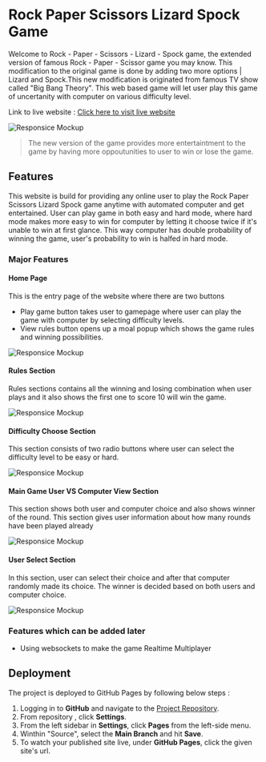 # Rock Paper Scissors Lizard Spock Game

Welcome to Rock - Paper - Scissors - Lizard - Spock game, the extended version of famous Rock - Paper - Scissor game you may know. This modification to the original game is done by adding two more options | Lizard and Spock.This new modification is originated from famous TV show called "Big Bang Theory". This web based game will let user play this game of uncertanity with computer on various difficulty level.

Link to live website : [Click here to visit live website](https://susantshah.github.io/rock-paper-scissors-lizard-spock-game-project2/)

![Responsice Mockup](https://susantshah.github.io/rock-paper-scissors-lizard-spock-game-project2/documentation-assets/img/mobile-desktop-view-mockup.jpg)

> The new version of the game provides more entertaintment to the game by having more oppoutunities to user to win or lose the game.

## Features

This website is build for providing any online user to play the Rock Paper Scissors Lizard Spock game anytime with automated computer and get entertained. User can play game in both easy and hard mode, where hard mode makes more easy to win for computer by letting it choose twice if it's unable to win at first glance. This way computer has double probability of winning the game, user's probability to win is halfed in hard mode.

### Major Features

#### Home Page

This is the entry page of the website where there are two buttons

- Play game button takes user to gamepage where user can play the game with computer by selecting difficulty levels.
- View rules button opens up a moal popup which shows the game rules and winning possibilities.

![Responsice Mockup](https://susantshah.github.io/rock-paper-scissors-lizard-spock-game-project2/documentation-assets/img/homepage.jpg)

#### Rules Section

Rules sections contains all the winning and losing combination when user plays and it also shows the first one to score 10 will win the game.

![Responsice Mockup](https://susantshah.github.io/rock-paper-scissors-lizard-spock-game-project2/documentation-assets/img/rules-modal-design.jpg)

#### Difficulty Choose Section

This section consists of two radio buttons where user can select the difficulty level to be easy or hard.

![Responsice Mockup](https://susantshah.github.io/rock-paper-scissors-lizard-spock-game-project2/documentation-assets/img/difficulty-design.jpg)

#### Main Game User VS Computer View Section

This section shows both user and computer choice and also shows winner of the round. This section gives user information about how many rounds have been played already

![Responsice Mockup](https://susantshah.github.io/rock-paper-scissors-lizard-spock-game-project2/documentation-assets/img/game-view-user-computer.jpg)

#### User Select Section

In this section, user can select their choice and after that computer randomly made its choice. The winner is decided based on both users and computer choice.

![Responsice Mockup](https://susantshah.github.io/rock-paper-scissors-lizard-spock-game-project2/documentation-assets/img/user-select-section.jpg)

### Features which can be added later

- Using websockets to make the game Realtime Multiplayer

## Deployment

The project is deployed to GitHub Pages by following below steps :

1. Logging in to **GitHub** and navigate to the [Project Repository](https://github.com/Susantshah/rock-paper-scissors-lizard-spock-game-project2).
2. From repository , click **Settings**.
3. From the left sidebar in **Settings**, click **Pages** from the left-side menu.
4. Winthin "Source", select the **Main Branch** and hit **Save**.
5. To watch your published site live, under **GitHub Pages**, click the given site's url.
